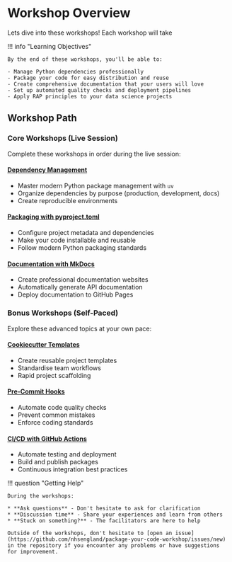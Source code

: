# Workshop Overview

Lets dive into these workshops! Each workshop will take

!!! info "Learning Objectives"

    By the end of these workshops, you'll be able to:

    - Manage Python dependencies professionally
    - Package your code for easy distribution and reuse
    - Create comprehensive documentation that your users will love
    - Set up automated quality checks and deployment pipelines
    - Apply RAP principles to your data science projects

## Workshop Path

### Core Workshops (Live Session)

Complete these workshops in order during the live session:

#### **[Dependency Management](dependency_management.md)**

* Master modern Python package management with `uv`
* Organize dependencies by purpose (production, development, docs)
* Create reproducible environments

#### **[Packaging with pyproject.toml](packaging_pyproject.md)**

* Configure project metadata and dependencies
* Make your code installable and reusable
* Follow modern Python packaging standards

#### **[Documentation with MkDocs](mkdocs_documentation.md)**

* Create professional documentation websites
* Automatically generate API documentation
* Deploy documentation to GitHub Pages

### Bonus Workshops (Self-Paced)

Explore these advanced topics at your own pace:

#### **[Cookiecutter Templates](cookiecutter_templates.md)**

* Create reusable project templates
* Standardise team workflows
* Rapid project scaffolding

#### **[Pre-Commit Hooks](precommit_hooks.md)**

* Automate code quality checks
* Prevent common mistakes
* Enforce coding standards

#### **[CI/CD with GitHub Actions](github_actions.md)**

* Automate testing and deployment
* Build and publish packages
* Continuous integration best practices

!!! question "Getting Help"

    During the workshops:

    * **Ask questions** - Don't hesitate to ask for clarification
    * **Discussion time** - Share your experiences and learn from others
    * **Stuck on something?** - The facilitators are here to help
  
    Outside of the workshops, don't hesitate to [open an issue](https://github.com/nhsengland/package-your-code-workshop/issues/new) in the repository if you encounter any problems or have suggestions for improvement.
